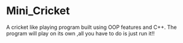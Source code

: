 # Mini_Cricket

A cricket like playing program built using OOP features and C++. The program will play on its own ,all you have to do is just run it!!
